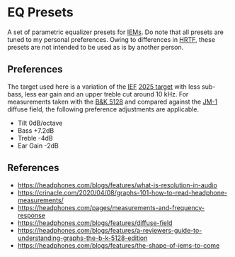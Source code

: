 # EQ Presets

A set of parametric equalizer presets for [IEMs][1]. Do note that all presets
are tuned to my personal preferences. Owing to differences in [HRTF][2], these
presets are not intended to be used as is by another person.

## Preferences

The target used here is a variation of the [IEF][3] [2025 target][4] with
less sub-bass, less ear gain and an upper treble cut around 10 kHz. For
measurements taken with the [B&K 5128][5] and compared against the [JM-1][6]
diffuse field, the following preference adjustments are applicable.
- Tilt 0dB/octave
- Bass +7.2dB
- Treble -4dB
- Ear Gain -2dB

## References

- https://headphones.com/blogs/features/what-is-resolution-in-audio
- https://crinacle.com/2020/04/08/graphs-101-how-to-read-headphone-measurements/
- https://headphones.com/pages/measurements-and-frequency-response
- https://headphones.com/blogs/features/diffuse-field
- https://headphones.com/blogs/features/a-reviewers-guide-to-understanding-graphs-the-b-k-5128-edition
- https://headphones.com/blogs/features/the-shape-of-iems-to-come

[1]: https://headphones.com/blogs/features/the-absolute-beginners-guide-to-iems-everything-you-need-to-know-in-less-than-10-minutes
[2]: https://en.wikipedia.org/wiki/Head-related_transfer_function
[3]: https://crinacle.com/2021/06/04/the-tonal-technical-dichotomy-the-ief-evaluation-system
[4]: https://crinacle.com/2025/02/05/the-new-2025-ief-target
[5]: https://www.hbkworld.com/en/products/electroacoustics/head-and-torso-simulators-hats/high-frequency-head-and-torso-simulator-5128-c
[6]: https://www.youtube.com/watch?v=EZoKPtzjdtQ
